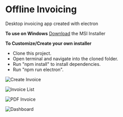 # Offline Invoicing
 Desktop invoicing app created with electron
 
 **To use on Windows**
 [Download](http://download.offlineinvoicing.com/OfflineInvoicing.msi) the MSI Installer

**To Customize/Create your own installer**

- Clone this project.
- Open terminal and navigate into the cloned folder.
- Run "npm install" to install dependencies.
- Run "npm run electron". 

![Create Invoice](https://github.com/tngoman/Offline_Invoicing/blob/master/screenshots/create_invoice.png)

![Invoice List](https://github.com/tngoman/Offline_Invoicing/blob/master/screenshots/invoices.png)

![PDF Invoice](https://github.com/tngoman/Offline_Invoicing/blob/master/screenshots/pdf_invoice.png)

![Dashboard](https://github.com/tngoman/Offline_Invoicing/blob/master/screenshots/dashboard.png)

